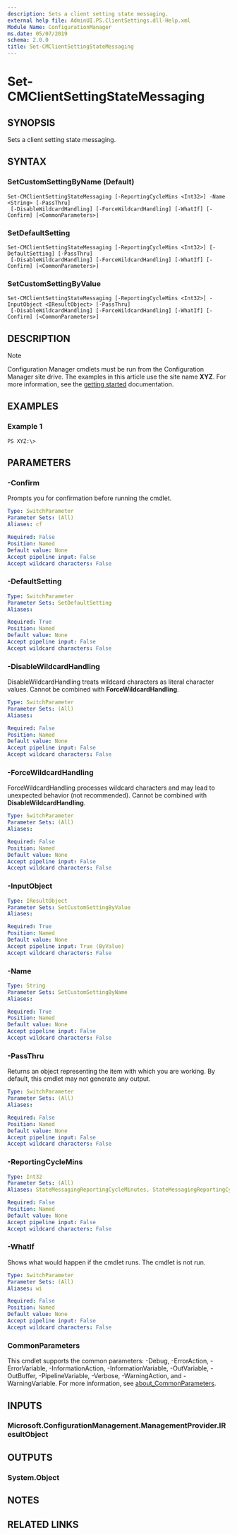 ```yaml
---
description: Sets a client setting state messaging.
external help file: AdminUI.PS.ClientSettings.dll-Help.xml
Module Name: ConfigurationManager
ms.date: 05/07/2019
schema: 2.0.0
title: Set-CMClientSettingStateMessaging
---
```


# Set-CMClientSettingStateMessaging

## SYNOPSIS
Sets a client setting state messaging.

## SYNTAX

### SetCustomSettingByName (Default)
```
Set-CMClientSettingStateMessaging [-ReportingCycleMins <Int32>] -Name <String> [-PassThru]
 [-DisableWildcardHandling] [-ForceWildcardHandling] [-WhatIf] [-Confirm] [<CommonParameters>]
```

### SetDefaultSetting
```
Set-CMClientSettingStateMessaging [-ReportingCycleMins <Int32>] [-DefaultSetting] [-PassThru]
 [-DisableWildcardHandling] [-ForceWildcardHandling] [-WhatIf] [-Confirm] [<CommonParameters>]
```

### SetCustomSettingByValue
```
Set-CMClientSettingStateMessaging [-ReportingCycleMins <Int32>] -InputObject <IResultObject> [-PassThru]
 [-DisableWildcardHandling] [-ForceWildcardHandling] [-WhatIf] [-Confirm] [<CommonParameters>]
```

## DESCRIPTION

> [!NOTE]
> Configuration Manager cmdlets must be run from the Configuration Manager site drive.
> The examples in this article use the site name **XYZ**. For more information, see the
> [getting started](/powershell/sccm/overview) documentation.

## EXAMPLES

### Example 1
```
PS XYZ:\>
```

## PARAMETERS

### -Confirm
Prompts you for confirmation before running the cmdlet.

```yaml
Type: SwitchParameter
Parameter Sets: (All)
Aliases: cf

Required: False
Position: Named
Default value: None
Accept pipeline input: False
Accept wildcard characters: False
```

### -DefaultSetting
```yaml
Type: SwitchParameter
Parameter Sets: SetDefaultSetting
Aliases:

Required: True
Position: Named
Default value: None
Accept pipeline input: False
Accept wildcard characters: False
```

### -DisableWildcardHandling
DisableWildcardHandling treats wildcard characters as literal character values. Cannot be combined with **ForceWildcardHandling**.

```yaml
Type: SwitchParameter
Parameter Sets: (All)
Aliases:

Required: False
Position: Named
Default value: None
Accept pipeline input: False
Accept wildcard characters: False
```

### -ForceWildcardHandling
ForceWildcardHandling processes wildcard characters and may lead to unexpected behavior (not recommended). Cannot be combined with **DisableWildcardHandling**.

```yaml
Type: SwitchParameter
Parameter Sets: (All)
Aliases:

Required: False
Position: Named
Default value: None
Accept pipeline input: False
Accept wildcard characters: False
```

### -InputObject
```yaml
Type: IResultObject
Parameter Sets: SetCustomSettingByValue
Aliases:

Required: True
Position: Named
Default value: None
Accept pipeline input: True (ByValue)
Accept wildcard characters: False
```

### -Name
```yaml
Type: String
Parameter Sets: SetCustomSettingByName
Aliases:

Required: True
Position: Named
Default value: None
Accept pipeline input: False
Accept wildcard characters: False
```

### -PassThru
Returns an object representing the item with which you are working. By default, this cmdlet may not generate any output.

```yaml
Type: SwitchParameter
Parameter Sets: (All)
Aliases:

Required: False
Position: Named
Default value: None
Accept pipeline input: False
Accept wildcard characters: False
```

### -ReportingCycleMins
```yaml
Type: Int32
Parameter Sets: (All)
Aliases: StateMessagingReportingCycleMinutes, StateMessagingReportingCycleMins

Required: False
Position: Named
Default value: None
Accept pipeline input: False
Accept wildcard characters: False
```

### -WhatIf
Shows what would happen if the cmdlet runs.
The cmdlet is not run.

```yaml
Type: SwitchParameter
Parameter Sets: (All)
Aliases: wi

Required: False
Position: Named
Default value: None
Accept pipeline input: False
Accept wildcard characters: False
```

### CommonParameters
This cmdlet supports the common parameters: -Debug, -ErrorAction, -ErrorVariable, -InformationAction, -InformationVariable, -OutVariable, -OutBuffer, -PipelineVariable, -Verbose, -WarningAction, and -WarningVariable. For more information, see [about_CommonParameters](https://go.microsoft.com/fwlink/?LinkID=113216).

## INPUTS

### Microsoft.ConfigurationManagement.ManagementProvider.IResultObject

## OUTPUTS

### System.Object

## NOTES

## RELATED LINKS
